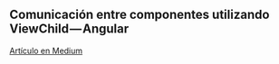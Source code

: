 ## Comunicación entre componentes utilizando ViewChild — Angular

[Artículo en Medium](https://medium.com/@andyfrontend/comunicaci%C3%B3n-entre-componentes-utilizando-viewchild-angular-20d5bb4619e5)

